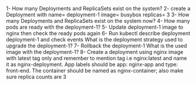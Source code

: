 1- How many Deployments and ReplicaSets exist on the system?
2- create a Deployment with
name= deployment-1
image= busybox
replicas= 3
3- How many Deployments and ReplicaSets exist on the system now?
4- How many pods are ready with the deployment-1?
5- Update deployment-1 image to nginx then check the ready pods again
6- Run kubectl describe deployment deployment-1 and check events
What is the deployment strategy used to upgrade the deployment-1?
7- Rollback the deployment-1
What is the used image with the deployment-1?
8- Create a deployment using nginx image with latest tag only and remember to
mention tag i.e nginx:latest and name it as nginx-deployment. App labels should be
app: nginx-app and type: front-end. The container should be named as
nginx-container; also make sure replica counts are 3
